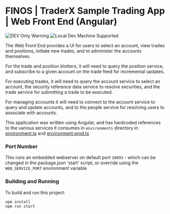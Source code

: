 # FINOS | TraderX Sample Trading App | Web Front End (Angular)

![DEV Only Warning](https://badgen.net/badge/warning/not-for-production/red)
![Local Dev Machine Supported](http://badgen.net/badge/local-dev/supported/green)

The Web Front End provides a UI for users to select an account, view trades and positions, initiate new trades, and to administer the
accounts themselves.

For the trade and position blotters, it will need to query the position service, and subscribe to a given account on the trade feed for
incremental updates.

For executing trades, it will need to query the account service to select an account, the security reference data service to resolve
securities, and the trade service for submitting a trade to be executed.

For managing accounts it will need to connect to the account service to query and update accounts, and to the people service for resolving
users to associate with accounts.

This application was written using Angular, and has hardcoded references to the various services it consumes in `environments` directory in  [environment.ts](environments/environment.ts) and [environment.prod.ts](environments/environment.prod.ts)

### Port Number
This runs an embedded webserver on default port `18093` - which can be changed in the package.json 'start' script, or override using the `WEB_SERVICE_PORT` environment variable

### Building and Running
To build and run this project:

```bash
npm install
npm run start
```
